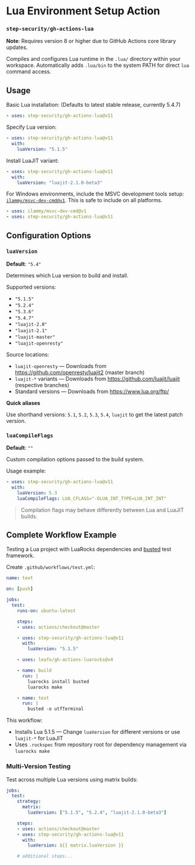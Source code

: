 # Lua Environment Setup Action

### `step-security/gh-actions-lua`

**Note**: Requires version 8 or higher due to GitHub Actions core library updates.

Compiles and configures Lua runtime in the `.lua/` directory within your workspace.
Automatically adds `.lua/bin` to the system PATH for direct `lua` command access.


## Usage

Basic Lua installation: (Defaults to latest stable release, currently 5.4.7)

```yaml
- uses: step-security/gh-actions-lua@v11
```

Specify Lua version:

```yaml
- uses: step-security/gh-actions-lua@v11
  with:
    luaVersion: "5.1.5"
```

Install LuaJIT variant:

```yaml
- uses: step-security/gh-actions-lua@v11
  with:
    luaVersion: "luajit-2.1.0-beta3"
```

For Windows environments, include the MSVC development tools setup:
[`ilammy/msvc-dev-cmd@v1`](https://github.com/ilammy/msvc-dev-cmd). This is safe to include on all platforms.

```yaml
- uses: ilammy/msvc-dev-cmd@v1
- uses: step-security/gh-actions-lua@v11
```

## Configuration Options

### `luaVersion`

**Default**: `"5.4"`

Determines which Lua version to build and install.

Supported versions:

* `"5.1.5"`
* `"5.2.4"`
* `"5.3.6"`
* `"5.4.7"`
* `"luajit-2.0"`
* `"luajit-2.1"`
* `"luajit-master"`
* `"luajit-openresty"`

Source locations:

* `luajit-openresty` — Downloads from https://github.com/openresty/luajit2 (master branch)
* `luajit-*` variants — Downloads from https://github.com/luajit/luajit (respective branches)
* Standard versions — Downloads from https://www.lua.org/ftp/

**Quick aliases**

Use shorthand versions: `5.1`, `5.2`, `5.3`, `5.4`, `luajit` to get the latest patch version.

### `luaCompileFlags`

**Default**: `""`

Custom compilation options passed to the build system.

Usage example:

```yaml
- uses: step-security/gh-actions-lua@v11
  with:
    luaVersion: 5.3
    luaCompileFlags: LUA_CFLAGS="-DLUA_INT_TYPE=LUA_INT_INT"
```

> Compilation flags may behave differently between Lua and LuaJIT builds.

## Complete Workflow Example

Testing a Lua project with LuaRocks dependencies and [busted](https://olivinelabs.com/busted/) test framework.

Create `.github/workflows/test.yml`:

```yaml
name: test

on: [push]

jobs:
  test:
    runs-on: ubuntu-latest

    steps:
    - uses: actions/checkout@master

    - uses: step-security/gh-actions-lua@v11
      with:
        luaVersion: "5.1.5"

    - uses: leafo/gh-actions-luarocks@v4

    - name: build
      run: |
        luarocks install busted
        luarocks make

    - name: test
      run: |
        busted -o utfTerminal
```

This workflow:

* Installs Lua 5.1.5 — Change `luaVersion` for different versions or use `luajit-*` for LuaJIT
* Uses `.rockspec` from repository root for dependency management via `luarocks make`

### Multi-Version Testing

Test across multiple Lua versions using matrix builds:

```yaml
jobs:
  test:
    strategy:
      matrix:
        luaVersion: ["5.1.5", "5.2.4", "luajit-2.1.0-beta3"]

    steps:
    - uses: actions/checkout@master
    - uses: step-security/gh-actions-lua@v11
      with:
        luaVersion: ${{ matrix.luaVersion }}

    # additional steps...
```
